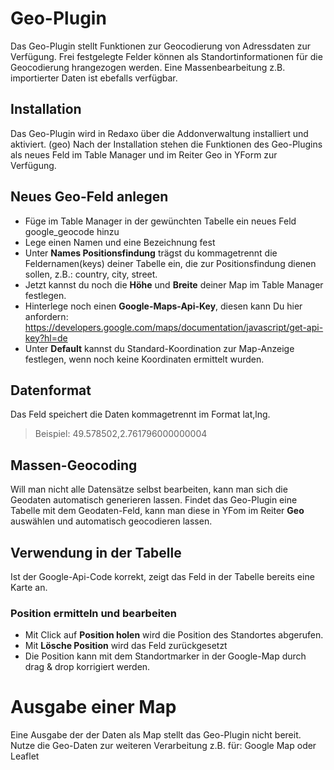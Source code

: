 # Geo-Plugin

Das Geo-Plugin stellt Funktionen zur Geocodierung von Adressdaten zur Verfügung. Frei festgelegte Felder können als Standortinformationen für die Geocodierung hrangezogen werden. Eine Massenbearbeitung z.B. importierter Daten ist ebefalls verfügbar. 

## Installation
Das Geo-Plugin wird in Redaxo über die Addonverwaltung installiert und aktiviert. (geo) 
Nach der Installation stehen die Funktionen des Geo-Plugins als neues Feld im Table Manager und im Reiter Geo in YForm zur Verfügung. 

## Neues Geo-Feld anlegen
- Füge im Table Manager in der gewünchten Tabelle ein neues Feld google_geocode hinzu
- Lege einen Namen und eine Bezeichnung fest
- Unter **Names Positionsfindung** trägst du kommagetrennt die Feldernamen(keys) deiner Tabelle ein, die zur Positionsfindung dienen sollen, z.B.: country, city, street. 
- Jetzt kannst du noch die **Höhe** und **Breite** deiner Map im Table Manager festlegen. 
- Hinterlege noch einen **Google-Maps-Api-Key**, diesen kann Du hier anfordern: https://developers.google.com/maps/documentation/javascript/get-api-key?hl=de
- Unter **Default** kannst du Standard-Koordination zur Map-Anzeige festlegen, wenn noch keine Koordinaten ermittelt wurden. 

## Datenformat
Das Feld speichert die Daten kommagetrennt im Format lat,lng.
  > Beispiel: 49.578502,2.761796000000004

## Massen-Geocoding 
Will man nicht alle Datensätze selbst bearbeiten, kann man sich die Geodaten automatisch generieren lassen. 
Findet das Geo-Plugin eine Tabelle mit dem Geodaten-Feld, kann man diese in YFom im Reiter **Geo** auswählen und automatisch geocodieren lassen. 

## Verwendung in der Tabelle
Ist der Google-Api-Code korrekt, zeigt das Feld in der Tabelle bereits eine Karte an. 

### Position ermitteln und bearbeiten
- Mit Click auf **Position holen** wird die Position des Standortes abgerufen. 
- Mit **Lösche Position** wird das Feld zurückgesetzt
- Die Position kann mit dem Standortmarker in der Google-Map durch drag & drop korrigiert werden. 

# Ausgabe einer Map
Eine Ausgabe der der Daten als Map stellt das Geo-Plugin nicht bereit. Nutze die Geo-Daten zur weiteren Verarbeitung  z.B. für: Google Map oder Leaflet
